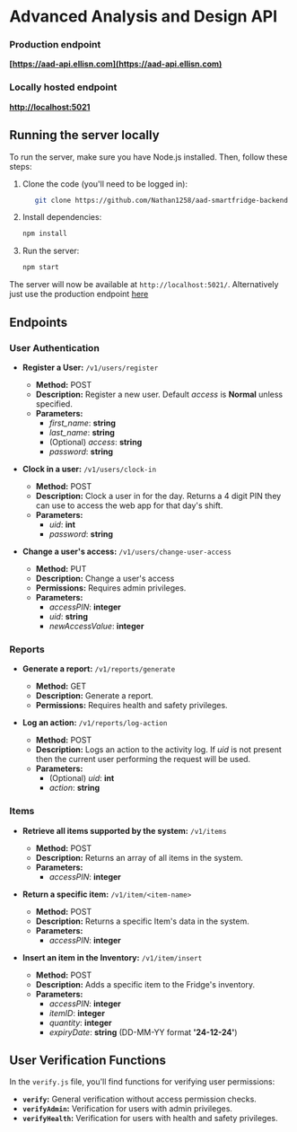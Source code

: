 # Advanced Analysis and Design API

### Production endpoint
**[https://aad-api.ellisn.com](https://aad-api.ellisn.com)**
### Locally hosted endpoint
**[http://localhost:5021](http://localhost:5021)**

## Running the server locally

To run the server, make sure you have Node.js installed. Then, follow these steps:

1. Clone the code (you'll need to be logged in):
    ```bash
       git clone https://github.com/Nathan1258/aad-smartfridge-backend
    ```

2. Install dependencies:
   ```bash
   npm install
   ```
3. Run the server:

    ```bash
   npm start
   ```
The server will now be available at `http://localhost:5021/`. Alternatively just use the production endpoint [here](https://aad-api.ellisn.com)

## Endpoints

### User Authentication

- **Register a User:** `/v1/users/register`
  - **Method:** POST
  - **Description:** Register a new user. Default *access* is **Normal** unless specified.
  - **Parameters:**
    - *first_name*: **string**
    - *last_name*: **string**
    - (Optional) *access*: **string**
    - *password*: **string**
    

- **Clock in a user:** `/v1/users/clock-in`
  - **Method:** POST
  - **Description:** Clock a user in for the day. Returns a 4 digit PIN they can use to access the web app for that day's shift.
  - **Parameters:**
    - *uid*: **int**
    - *password*: **string**

- **Change a user's access:** `/v1/users/change-user-access`
  - **Method:** PUT
  - **Description:** Change a user's access
  - **Permissions:** Requires admin privileges.
  - **Parameters:**
    - *accessPIN*: **integer**
    - *uid*: **string**
    - *newAccessValue*: **integer**

### Reports

- **Generate a report:** `/v1/reports/generate`
  - **Method:** GET
  - **Description:** Generate a report.
  - **Permissions:** Requires health and safety privileges.

- **Log an action:** `/v1/reports/log-action`
  - **Method:** POST
  - **Description:** Logs an action to the activity log. If *uid* is not present then the current user performing the request will be used.
  - **Parameters:**
    - (Optional) *uid*: **int**
    - *action*: **string**

### Items

- **Retrieve all items supported by the system:** `/v1/items`
  - **Method:** POST
  - **Description:** Returns an array of all items in the system.
  - **Parameters:**
    - *accessPIN*: **integer**

- **Return a specific item:** `/v1/item/<item-name>`
  - **Method:** POST
  - **Description:** Returns a specific Item's data in the system.
  - **Parameters:**
    - *accessPIN*: **integer**

- **Insert an item in the Inventory:** `/v1/item/insert`
  - **Method:** POST
  - **Description:** Adds a specific item to the Fridge's inventory.
  - **Parameters:**
    - *accessPIN*: **integer**
    - *itemID*: **integer**
    - *quantity*: **integer**
    - *expiryDate*: **string** (DD-MM-YY format **'24-12-24'**)

## User Verification Functions

In the `verify.js` file, you'll find functions for verifying user permissions:

- **`verify`:** General verification without access permission checks.
- **`verifyAdmin`:** Verification for users with admin privileges.
- **`verifyHealth`:** Verification for users with health and safety privileges.
